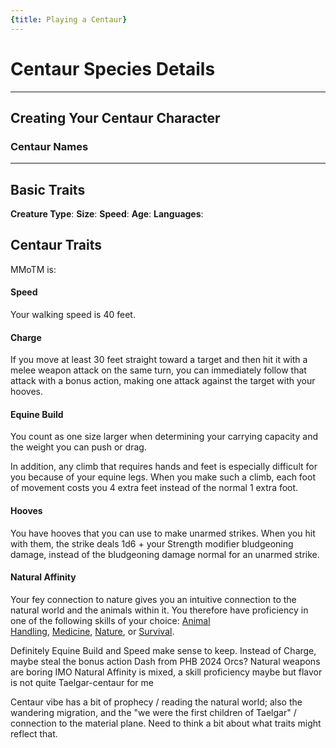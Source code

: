 ```yaml
---
{title: Playing a Centaur}
---
```

# Centaur Species Details


---
## Creating Your Centaur Character



### Centaur Names

---
## Basic Traits

**Creature Type**: 
**Size**:
**Speed**: 
**Age**:
**Languages**: 

## Centaur Traits



MMoTM is:
#### Speed

Your walking speed is 40 feet.

#### Charge

If you move at least 30 feet straight toward a target and then hit it with a melee weapon attack on the same turn, you can immediately follow that attack with a bonus action, making one attack against the target with your hooves.

#### Equine Build

You count as one size larger when determining your carrying capacity and the weight you can push or drag.

In addition, any climb that requires hands and feet is especially difficult for you because of your equine legs. When you make such a climb, each foot of movement costs you 4 extra feet instead of the normal 1 extra foot.

#### Hooves

You have hooves that you can use to make unarmed strikes. When you hit with them, the strike deals 1d6 + your Strength modifier bludgeoning damage, instead of the bludgeoning damage normal for an unarmed strike.

#### Natural Affinity

Your fey connection to nature gives you an intuitive connection to the natural world and the animals within it. You therefore have proficiency in one of the following skills of your choice: [Animal Handling](https://www.dndbeyond.com/compendium/rules/basic-rules/using-ability-scores#AnimalHandling), [Medicine](https://www.dndbeyond.com/compendium/rules/basic-rules/using-ability-scores#Medicine), [Nature](https://www.dndbeyond.com/compendium/rules/basic-rules/using-ability-scores#Nature), or [Survival](https://www.dndbeyond.com/compendium/rules/basic-rules/using-ability-scores#Survival).

Definitely Equine Build and Speed make sense to keep. 
Instead of Charge, maybe steal the bonus action Dash from PHB 2024 Orcs? 
Natural weapons are boring IMO
Natural Affinity is mixed, a skill proficiency maybe but flavor is not quite Taelgar-centaur for me

Centaur vibe has a bit of prophecy / reading the natural world; also the wandering migration, and the "we were the first children of Taelgar" / connection to the material plane. Need to think a bit about what traits might reflect that. 

